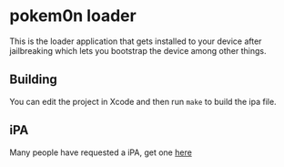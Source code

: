 # pokem0n loader

This is the loader application that gets installed to your device after jailbreaking which lets you bootstrap the device among other things.

## Building

You can edit the project in Xcode and then run `make` to build the ipa file.

## iPA
Many people have requested a iPA, get one [here](https://nightly.link/pokem0n/loader/workflows/build/main/pokem0n.zip)
